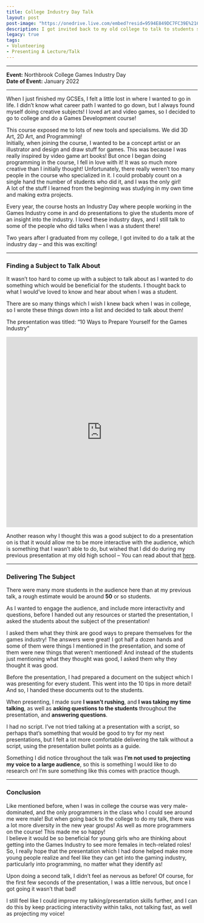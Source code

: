 ```yaml
---
title: College Industry Day Talk
layout: post
post-image: "https://onedrive.live.com/embed?resid=9594E849DC7FC39E%2161118&authkey=%21ANv0cIqoOGVlssQ&width=1920&height=1634"
description: I got invited back to my old college to talk to students studying Games Development at an industry day, this talk was a few months after my first talk, so I was able to reflect upon my speaking and presentation from then.
legacy: true
tags:
- Volunteering
- Presenting A Lecture/Talk
---
```


---

**Event:** Northbrook College Games Industry Day  
**Date of Event:** January 2022

---


When I just finished my GCSEs, I felt a little lost in where I wanted to go in life. I didn’t know what career path I wanted to go down, but I always found myself doing creative subjects! I loved art and video games, so I decided to go to college and do a Games Development course!

This course exposed me to lots of new tools and specialisms. We did 3D Art, 2D Art, and Programming!  
Initially, when joining the course, I wanted to be a concept artist or an illustrator and design and draw stuff for games. This was because I was really inspired by video game art books! But once I began doing programming in the course, I fell in love with it! It was so much more creative than I initially thought! Unfortunately, there really weren’t too many people in the course who specialized in it. I could probably count on a single hand the number of students who did it, and I was the only girl!  
A lot of the stuff I learned from the beginning was studying in my own time and making extra projects.

Every year, the course hosts an Industry Day where people working in the Games Industry come in and do presentations to give the students more of an insight into the industry. I loved these industry days, and I still talk to some of the people who did talks when I was a student there!

Two years after I graduated from my college, I got invited to do a talk at the industry day – and this was exciting!

---

### Finding a Subject to Talk About

It wasn’t too hard to come up with a subject to talk about as I wanted to do something which would be beneficial for the students. I thought back to what I would’ve loved to know and hear about when I was a student.

There are so many things which I wish I knew back when I was in college, so I wrote these things down into a list and decided to talk about them!

The presentation was titled: “10 Ways to Prepare Yourself for the Games Industry”

<iframe src="https://onedrive.live.com/embed?cid=9594E849DC7FC39E&amp;resid=9594E849DC7FC39E%2156799&amp;authkey=AB8AlYAuSQ5R-Ds&amp;em=2&amp;wdAr=1.7777777777777777" width="100%" height="500px" frameborder="0">This is an embedded <a target="_blank" href="https://office.com">Microsoft Office</a> presentation, powered by <a style="padding: 0px" target="_blank" href="https://office.com/webapps">Office</a>.</iframe>

Another reason why I thought this was a good subject to do a presentation on is that it would allow me to be more interactive with the audience, which is something that I wasn’t able to do, but wished that I did do during my previous presentation at my old high school – You can read about that [here](http://gamedev.amy-portfolio.com/blog/i-gave-a-talk-in-person-for-the-first-time).

---

### Delivering The Subject

There were many more students in the audience here than at my previous talk, a rough estimate would be around **50** or so students.

As I wanted to engage the audience, and include more interactivity and questions, before I handed out any resources or started the presentation, I asked the students about the subject of the presentation!

I asked them what they think are good ways to prepare themselves for the games industry! The answers were great! I got half a dozen hands and some of them were things I mentioned in the presentation, and some of them were new things that weren’t mentioned! And instead of the students just mentioning what they thought was good, I asked them why they thought it was good.

Before the presentation, I had prepared a document on the subject which I was presenting for every student. This went into the 10 tips in more detail! And so, I handed these documents out to the students.

When presenting, I made sure **I wasn’t rushing**, and **I was taking my time talking**, as well as **asking questions to the students** throughout the presentation, and **answering questions**.

I had no script. I’ve not tried talking at a presentation with a script, so perhaps that’s something that would be good to try for my next presentations, but I felt a lot more comfortable delivering the talk without a script, using the presentation bullet points as a guide.

Something I did notice throughout the talk was **I’m not used to projecting my voice to a large audience**, so this is something I would like to do research on! I’m sure something like this comes with practice though.

---

### Conclusion

Like mentioned before, when I was in college the course was very male-dominated, and the only programmers in the class who I could see around me were male! But when going back to the college to do my talk, there was a lot more diversity in the new year groups! As well as more programmers on the course! This made me so happy!  
I believe it would be so beneficial for young girls who are thinking about getting into the Games Industry to see more females in tech-related roles! So, I really hope that the presentation which I had done helped make more young people realize and feel like they can get into the gaming industry, particularly into programming, no matter what they identify as!

Upon doing a second talk, I didn’t feel as nervous as before! Of course, for the first few seconds of the presentation, I was a little nervous, but once I got going it wasn’t that bad!

I still feel like I could improve my talking/presentation skills further, and I can do this by keep practicing interactivity within talks, not talking fast, as well as projecting my voice!